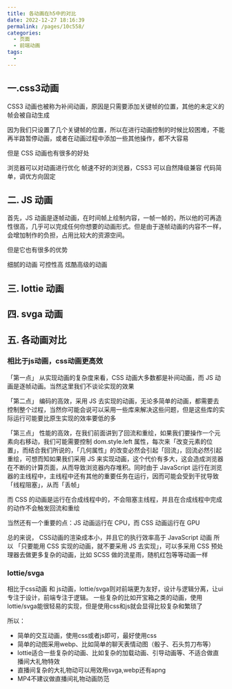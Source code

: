 ```yaml
---
title: 各动画在h5中的对比
date: 2022-12-27 18:16:39
permalink: /pages/10c558/
categories:
  - 页面
  - 前端动画
tags:
  - 
---
```


## 一.css3动画
CSS3 动画也被称为补间动画，原因是只需要添加关键帧的位置，其他的未定义的帧会被自动生成

因为我们只设置了几个关键帧的位置，所以在进行动画控制的时候比较困难，不能再半路暂停动画，或者在动画过程中添加一些其他操作，都不大容易

但是 CSS 动画也有很多的好处

浏览器可以对动画进行优化
帧速不好的浏览器，CSS3 可以自然降级兼容
代码简单，调优方向固定

## 二. JS 动画
首先，JS 动画是逐帧动画，在时间帧上绘制内容，一帧一帧的，所以他的可再造性很高，几乎可以完成任何你想要的动画形式。但是由于逐帧动画的内容不一样，会增加制作的负担，占用比较大的资源空间。

但是它也有很多的优势

细腻的动画
可控性高
炫酷高级的动画

## 三. lottie 动画

## 四. svga 动画

## 五. 各动画对比
### 相比于js动画，css动画更高效

「第一点」
从实现动画的复杂度来看，CSS 动画大多数都是补间动画，而 JS 动画是逐帧动画。当然这里我们不谈论实现的效果

「第二点」
编码的高效，采用 JS 去实现的动画，无论多简单的动画，都需要去控制整个过程，当然你可能会说可以采用一些库来解决这些问题，但是这些库的实际运行可能要比原生实现的效率要低的多

「第三点」
性能的高效，在我们前面讲到了回流和重绘，如果我们要操作一个元素向右移动，我们可能需要控制 dom.style.left 属性，每次来「改变元素的位置」，而结合我们所说的，「几何属性」的改变必然会引起「回流」，回流必然引起重绘，可想而知如果我们采用 JS 来实现动画，这个代价有多大，这会造成浏览器在不断的计算页面，从而导致浏览器内存堆积。同时由于 JavaScript 运行在浏览器的主线程中，主线程中还有其他的重要任务在运行，因而可能会受到干扰导致「线程阻塞」，从而「丢帧」

而 CSS 的动画是运行在合成线程中的，不会阻塞主线程，并且在合成线程中完成的动作不会触发回流和重绘

当然还有一个重要的点：JS 动画运行在 CPU，而 CSS 动画运行在 GPU

总的来说， CSS动画的渲染成本小，并且它的执行效率高于 JavaScript 动画
所以 「只要能用 CSS 实现的动画，就不要采用 JS 去实现」，可以多采用 CSS 预处理器去做更多复杂的动画，比如 SCSS 做的流星雨，随机红包等等动画一样

### lottie/svga
相比于css动画 和 js动画，lottie/svga则对前端更为友好，设计与逻辑分离，让ui专注于设计，前端专注于逻辑。
一些复杂的比如开宝箱之类的动画，使用lottie/svga能很轻易的实现，但是使用css和js就会显得比较复杂和繁琐了

所以：
- 简单的交互动画，使用css或者js即可，最好使用css
- 简单的动图采用webp、比如简单的聊天表情动图（骰子、石头剪刀布等）
- lottie适合一些复杂的动画、比如复杂的加载动画、引导动画等、不适合做直播间大礼物特效
- 直播间复杂的大礼物动可以用效用svga,webp还有apng
- MP4不建议做直播间礼物动画防范